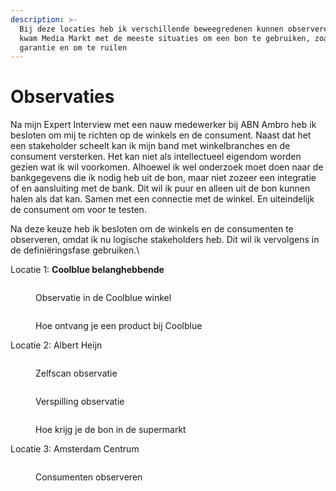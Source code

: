 ```yaml
---
description: >-
  Bij deze locaties heb ik verschillende beweegredenen kunnen observeren. Hier
  kwam Media Markt met de meeste situaties om een bon te gebruiken, zoals voor
  garantie en om te ruilen
---
```


# Observaties

Na mijn Expert Interview met een nauw medewerker bij ABN Ambro heb ik besloten om mij te richten op de winkels en de consument. Naast dat het een stakeholder scheelt kan ik mijn band met winkelbranches en de consument versterken. Het kan niet als intellectueel eigendom worden gezien wat ik wil voorkomen. Alhoewel ik wel onderzoek moet doen naar de bankgegevens die ik nodig heb uit de bon, maar niet zozeer een integratie of en aansluiting met de bank. Dit wil ik puur en alleen uit de bon kunnen halen als dat kan. Samen met een connectie met de winkel. En uiteindelijk de consument om voor te testen.&#x20;

Na deze keuze heb ik besloten om de winkels en de consumenten te observeren, omdat ik nu logische stakeholders heb. Dit wil ik vervolgens in de definiëringsfase gebruiken.\


Locatie 1: **Coolblue belanghebbende**

<div>

<figure><img src="../.gitbook/assets/A (1).jpeg" alt=""><figcaption><p>Observatie in de Coolblue winkel</p></figcaption></figure>

 

<figure><img src="../.gitbook/assets/b.jpg" alt=""><figcaption><p>Hoe ontvang je een product bij Coolblue</p></figcaption></figure>

</div>

Locatie 2: Albert Heijn

<div>

<figure><img src="../.gitbook/assets/a1.jpg" alt=""><figcaption><p>Zelfscan observatie</p></figcaption></figure>

 

<figure><img src="../.gitbook/assets/a2.jpg" alt=""><figcaption><p>Verspilling observatie</p></figcaption></figure>

 

<figure><img src="../.gitbook/assets/a3.jpeg" alt=""><figcaption><p>Hoe krijg je de bon in de supermarkt</p></figcaption></figure>

</div>

Locatie 3: Amsterdam Centrum

<div>

<figure><img src="../.gitbook/assets/1 (1) (1).jpg" alt=""><figcaption><p>Consumenten observeren </p></figcaption></figure>

 

<figure><img src="../.gitbook/assets/2 (3).jpg" alt=""><figcaption></figcaption></figure>

 

<figure><img src="../.gitbook/assets/3 (1).jpg" alt=""><figcaption></figcaption></figure>

</div>
